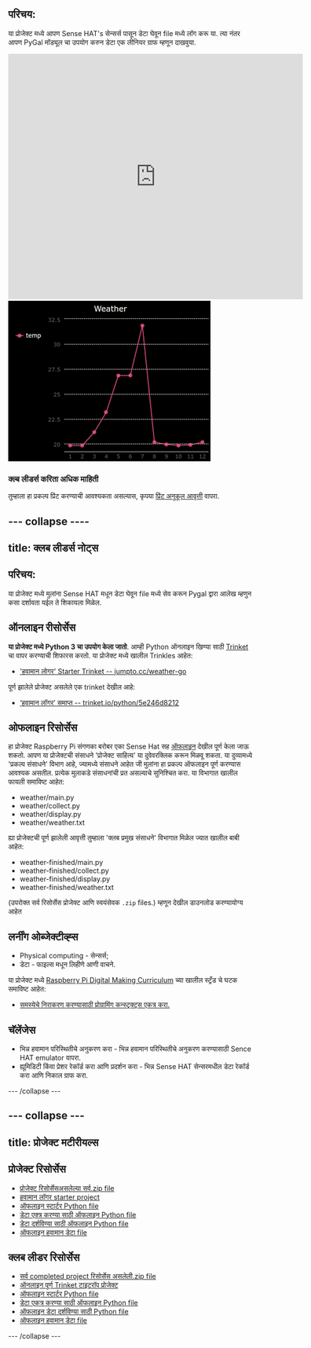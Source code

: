 ## परिचय:

या प्रोजेक्ट मध्ये आपण Sense HAT's सेन्सर्स पासून डेटा घेवून file मध्ये लॉग करू या. त्या नंतर आपण PyGal मॉड्यूल चा उपयोग करुन डेटा एक लीनियर ग्राफ म्हणून दाखवुया.

<div class="trinket">
  <iframe src="https://trinket.io/embed/python/5e246d8212?outputOnly=true&start=result" width="600" height="500" frameborder="0" marginwidth="0" marginheight="0" allowfullscreen mark="crwd-mark">
</iframe> <img src="images/weather-final.png" />
</div>

### क्ल्ब लीडर्स करिता अधिक माहिती

तुम्हाला हा प्रकल्प प्रिंट करण्याची आवश्यकता असल्यास, कृपया [प्रिंट अनुकूल आवृत्ती](https://projects.raspberrypi.org/mr-IN/projects/weather-logger/print) वापरा.

--- collapse ----
---
title: क्लब लीडर्स नोट्स
---

## परिचय:

या प्रोजेक्ट मध्ये मुलांना Sense HAT मधून डेटा घेवून file मध्ये सेव करून Pygal द्वारा आलेख म्हणुन कसा दर्शावता यईल ते शिकायला मिळेल.

## ऑनलाइन रीसोर्सेस

**या प्रोजेक्ट मध्ये Python 3 चा उपयोग केला जातो**. आम्ही Python ऑनलाइन खिण्या साठी [Trinket](https://trinket.io/) चा वापर करण्याची शिफारस करतो. या प्रोजेक्ट मध्ये खालील Trinkles आहेत:

* ['हवामान लोगर' Starter Trinket -- jumpto.cc/weather-go](http://jumpto.cc/weather-go)

पूर्ण झालेले प्रोजेक्ट असलेले एक trinket देखील आहे:

* [‘हवामान लॉगर’ समाप्त -- trinket.io/python/5e246d8212](https://trinket.io/python/5e246d8212)

## ओफलाइन रिसोर्सेस

हा प्रोजेक्ट Raspberry Pi संगणका बरोबर एका Sense Hat सह [ऑफलाइन](https://www.codeclubprojects.org/en-GB/resources/physical-sense-hat/) देखील पूर्ण केला जाऊ शकतो. आपण या प्रोजेक्टची संसाधने 'प्रोजेक्ट साहित्य' या दुवेवर​ क्लिक करून मिळवू शकता. या दुव्यामध्ये 'प्रकल्प संसाधने' विभाग आहे, ज्यामध्ये संसाधने आहेत जी मुलांना हा प्रकल्प ऑफलाइन पूर्ण करण्यास आवश्यक असतील. प्रत्येक मुलाकडे संसाधनांची प्रत असल्याचे सुनिश्चित करा. या विभागात खालील फायली समाविष्ट आहेत:

* weather/main.py
* weather/collect.py
* weather/display.py
* weather/weather.txt

ह्या प्रोजेक्टची पूर्ण झालेली आवृत्ती तुम्हाला 'क्लब प्रमुख संसाधने' विभागात मिळेल ज्यात खालील बाबी आहेत:

* weather-finished/main.py
* weather-finished/collect.py
* weather-finished/display.py
* weather-finished/weather.txt

(उपरोक्त सर्व रिसोर्सेस प्रोजेक्ट आणि स्वयंसेवक `.zip` files.) म्हणून देखील डाउनलोड करण्यायोग्य आहेत

## लर्नींग ओब्जेक्टीव्ह्स

* Physical computing - सेन्सर्स;
* डेटा - फाइल्स मधून लिहीणे आणी वाचने.

या प्रोजेक्ट मध्ये [​​Raspberry Pi Digital Making Curriculum](http://rpf.io/curriculum) च्या खालील स्ट्रँड चे घटक समाविष्ट आहेत:

* [समस्येचे निराकरण करण्यासाठी प्रोग्रामिंग कन्स्ट्रक्ट्स एकत्र करा.](https://www.raspberrypi.org/curriculum/programming/builder)

## चॅलेंजेस

* भिन्न हवामान परिस्थितीचे अनुकरण करा - भिन्न हवामान परिस्थितीचे अनुकरण करण्यासाठी Sence HAT emulator वापरा. 
* ह्यूमिडिटी किंवा प्रेशर रेकॉर्ड करा आणि प्रदर्शन करा - भिन्न Sense HAT सेन्सरमधील डेटा रेकॉर्ड करा आणि निकाल ग्राफ करा. 

--- /collapse ---

--- collapse ---
---
title: प्रोजेक्ट मटीरीयल्स
---

## प्रोजेक्ट रिसोर्सेस

* [प्रोजेक्ट रिसोर्सेसअसलेल्या सर्व.zip file](resources/weather-logger-project-resources.zip)
* [हवामान लॉगर starter project](http://jumpto.cc/weather-go)
* [ऑफलाइन स्टार्टर Python file](resources/weather-logger-main.py)
* [डेटा एक्त्र करण्या साठी ऑफलाइन Python file](resources/weather-logger-collect.py)
* [डेटा दर्शविण्या साठी ऑफलाइन Python file](resources/weather-logger-display.py)
* [ऑफलाइन हवामान डेटा file](resources/weather--loggerweather.txt)

## क्लब लीडर रिसोर्सेस

* [सर्व completed project रिसोर्सेस असलेली.zip file](resources/weather-logger-volunteer-resources.zip)
* [ऑनलाइन पूर्ण Trinket टाइटरॉप प्रोजेक्ट](https://trinket.io/python/5e246d8212)
* [ऑफलाइन स्टार्टर Python file](resources/weather-logger-finished-main.py)
* [डेटा एकत्र करण्या साठी ऑफलाइन Python file](resources/weather-logger-finished-collect.py)
* [ऑफलाइन डेटा दर्शविण्या साठी Python file](resources/weather-logger-finished-display.py)
* [ऑफलाइन हवामान डेटा file](resources/weather-logger-finished-weather.txt)

--- /collapse ---